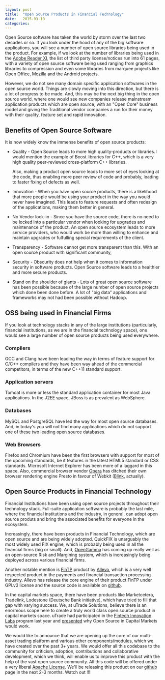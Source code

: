 ```yaml
---
layout: post
title:  "Open Source Products in Financial Technology"
date:   2015-03-10
categories:
---
```


Open Source software has taken the world by storm over the last two decades or so. If you look under the hood of any of the big software applications, you will see a number of open source libraries being used in the product. For example, if we look at the number of libraries being used in the [Adobe Reader XI](http://www.adobe.com/products/eula/third_party/acrobat/11/Acrobat_Reader_XI_3rd_Party_Read_Me_ver_1.pdf), the list of third party license/notices run into 61 pages, with a variety of open source software being used ranging from graphics libraries to compression and even some libraries from marquee projects like Open Office, Mozilla and the Android projects.

However, we do not see many domain specific application softwares in the open source world. Things are slowly moving into this direction, but there is a lot of progress to be made. And, this may be the next big thing in the open source world, where one would see new companies release mainstream application products which are open source, with an "Open Core" business model and giving the Traditional vendor companies a run for their money with their quality, feature set and rapid innovation.

## Benefits of Open Source Software

It is now widely know the immense benefits of open source products:

- Quality - Open Source leads to more high quality-products or libraries. I would mention the example of Boost libraries for C++, which is a very high quality peer-reviewed cross-platform C++ libraries.

  Also, making a product open source leads to more set of eyes looking at the code, thus enabling more peer review of code and probably, leading to faster fixing of defects as well.

- Innovation - When you have open source products, there is a likelihood that more people would be using your product in the way you would never have imagined. This leads to feature requests and often redesign of the applications, making them better in general.

- No Vendor lock-in - Since you have the source code, there is no need to be locked into a particular vendor when looking for upgrades and maintenance of the product. An open source ecosystem leads to more service providers, who would work be more than willing to enhance and maintain upgrades or fulfulling special requirements of the client.

- Transparency - Software cannot get more transparent than this. With an open source product with significant community,

- Security - Obscurity does not help when it comes to information security in software products. Open Source software leads to a healthier and more secure products.

- Stand on the shoulder of giants - Lots of great open source software has been possible because of the large number of open source projects which done been done before. A lot of "big data" applications and frameworks may not had been possible without Hadoop.

## OSS being used in Financial Firms

If you look at technology stacks in any of the large institutions (particularly, financial institutions, as we are in the financial technology space), one would see a large number of open source products being used everywhere.

### Compilers

GCC and Clang have been leading the way in terms of feature support for C/C++ compilers and they have been way ahead of the commercial competitors, in terms of the new C++11 standard support.

### Application servers

Tomcat is more or less the standard application container for most Java applications. In the J2EE space, JBoss is as prevalent as WebSphere.

### Databases

MySQL and PostgreSQL have led the way for most open source databases. And, in today's you will not find many applications which do not support one of these two leading open source databases.

### Web Browsers

Firefox and Chromium have been the first browsers with support for most of the upcoming standards, be it features in the latest HTML5 standard or CSS standards. Microsoft Internet Explorer has been more of a laggard in this space. Also, commercial browser vendor [Opera](http://www.operasoftware.com/press/releases/general/opera-gears-up-at-300-million-users) has ditched their own browser rendering engine Presto in favour of Webkit ([Blink](http://www.chromium.org/blink), actually).

## Open Source Products in Financial Technology

Financial Institutions have been using open source projects throughout their technology stack. Full-suite application software is probably the last mile, where the financial institutions and the industry, in general, can adopt open source produts and bring the associated benefits for everyone in the ecosystem.

Increasingly, there have been products in Financial Technology, which are open source and are being widely adopted. QuickFIX is unarguably the most widely used FIX engine, which is probably being used in all the financial firms (big or small). And, [OpenGamma](http://www.opengamma.org) has coming up really well as an open-source Risk and Margining system, which is increasingly being deployed across various financial firms.

Another notable mention is [FinTP](http://www.fintp.org) product by [Allevo](http://www.allevo.ro), which is a very well respected product in the payments and financial transaction processing industry. Allevo has release the core engine of their product FinTP under GPLv3 license and the source code is available on [github](http://github.com/FinTP).

In the capital markets space, there have been products like Marketcetera, Tradelink, Lodestone (Deutsche Bank initiative), which have tried to fill that gap with varying success. We, at uTrade Solutions, believe there is an enormous scope here to create a truly world class open source product in capital markets space. uTrade had participated in the [Fintech Innovation Labs](http://www.fintechinnovationlablondon.co.uk/participants/participants.aspx) program last year and [presented](http://www.youtube.com/watch?v=3DhaqHkALbg) why Open Source in Capital Markets would work.

We would like to announce that we are opening up the core of our multi-asset trading platform and various other components/modules, which we have created over the past 3+ years. We would offer all this codebase to the community for criticism, adoption, contributions and collaborative development, which we think, will enable us to improve this product with the help of the vast open source community. All this code will be offered under a very liberal [Apache License](http://www.apache.org/licenses/LICENSE-2.0). We'll be releasing this product on our [github](http://github.com/utrade) page in the next 2-3 months. Watch out !!!
